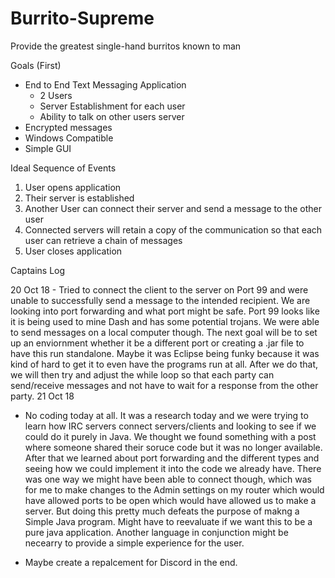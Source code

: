 # Burrito-Supreme
Provide the greatest single-hand burritos known to man

Goals (First)
  - End to End Text Messaging Application
    - 2 Users
    - Server Establishment for each user
    - Ability to talk on other users server
  - Encrypted messages
  - Windows Compatible
  - Simple GUI
 
Ideal Sequence of Events
1. User opens application
2. Their server is established
3. Another User can connect their server and send a message to the other user
4. Connected servers will retain a copy of the communication so that each user can retrieve a chain of messages
5. User closes application


Captains Log

20 Oct 18
    - Tried to connect the client to the server on Port 99 and were unable to successfully send a message to the intended recipient. We       are looking into port forwarding and what port might be safe. Port 99 looks like it is being used to mine Dash and has some             potential trojans. We were able to send messages on a local computer though. The next goal will be to set up an enviornment             whether it be a different port or creating a .jar file to have this run standalone. Maybe it was Eclipse being funky because it         was kind of hard to get it to even have the programs run at all. After we do that, we will then try and adjust the while loop so        that each party can send/receive messages and not have to wait for a response from the other party.
 21 Oct 18
   - No coding today at all. It was a research today and we were trying to learn how IRC servers connect servers/clients and looking          to see if we could do it purely in Java. We thought we found something with a post where someone shared their soruce code but it        was no longer available. After that we learned about port forwarding and the different types and seeing how we could implement it        into the code we already have. There was one way we might have been able to connect though, which was for me to make changes to the      Admin settings on my router which would have allowed ports to be open which would have allowed us to make a server. But doing this      pretty much defeats the purpose of makng a Simple Java program. Might have to reevaluate if we want this to be a pure java              application. Another language in conjunction might be necearry to provide a simple experience for the user.
  
  
  
  
  
  
  
  
  
  
  
  
  
  - Maybe create a repalcement for Discord in the end.
  
